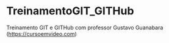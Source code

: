 # TreinamentoGIT_GITHub
 Treinamento GIT e GITHub com professor Gustavo Guanabara (https://cursoemvideo.com)
